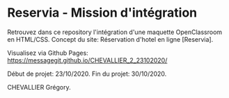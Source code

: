 # Reservia - Mission d'intégration

Retrouvez dans ce repository l'intégration d'une maquette OpenClassroom en HTML/CSS.
Concept du site: Réservation d'hotel en ligne [Reservia].

Visualisez via Github Pages: https://messagegit.github.io/CHEVALLIER_2_23102020/

Début de projet: 23/10/2020.
Fin du projet: 30/10/2020.

CHEVALLIER Grégory.
